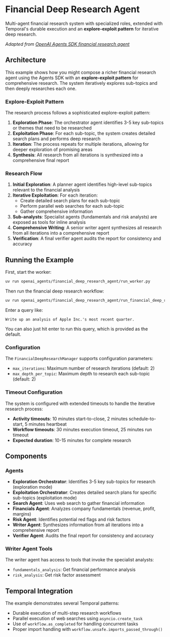 # Financial Deep Research Agent

Multi-agent financial research system with specialized roles, extended with Temporal's durable execution and an **explore-exploit pattern** for iterative deep research.

*Adapted from [OpenAI Agents SDK financial research agent](https://github.com/openai/openai-agents-python/tree/main/examples/financial_research_agent)*

## Architecture

This example shows how you might compose a richer financial research agent using the Agents SDK with an **explore-exploit pattern** for comprehensive research. The system iteratively explores sub-topics and then deeply researches each one.

### Explore-Exploit Pattern

The research process follows a sophisticated explore-exploit pattern:

1. **Exploration Phase**: The orchestrator agent identifies 3-5 key sub-topics or themes that need to be researched
2. **Exploitation Phase**: For each sub-topic, the system creates detailed search plans and performs deep research
3. **Iteration**: The process repeats for multiple iterations, allowing for deeper exploration of promising areas
4. **Synthesis**: All research from all iterations is synthesized into a comprehensive final report

### Research Flow

1. **Initial Exploration**: A planner agent identifies high-level sub-topics relevant to the financial analysis
2. **Iterative Exploitation**: For each iteration:
   - Create detailed search plans for each sub-topic
   - Perform parallel web searches for each sub-topic
   - Gather comprehensive information
3. **Sub-analysts**: Specialist agents (fundamentals and risk analysts) are exposed as tools for inline analysis
4. **Comprehensive Writing**: A senior writer agent synthesizes all research from all iterations into a comprehensive report
5. **Verification**: A final verifier agent audits the report for consistency and accuracy

## Running the Example

First, start the worker:
```bash
uv run openai_agents/financial_deep_research_agent/run_worker.py
```

Then run the financial deep research workflow:
```bash
uv run openai_agents/financial_deep_research_agent/run_financial_deep_research_workflow.py
```

Enter a query like:
```
Write up an analysis of Apple Inc.'s most recent quarter.
```

You can also just hit enter to run this query, which is provided as the default.

### Configuration

The `FinancialDeepResearchManager` supports configuration parameters:
- `max_iterations`: Maximum number of research iterations (default: 2)
- `max_depth_per_topic`: Maximum depth to research each sub-topic (default: 2)

### Timeout Configuration

The system is configured with extended timeouts to handle the iterative research process:
- **Activity timeouts**: 10 minutes start-to-close, 2 minutes schedule-to-start, 5 minutes heartbeat
- **Workflow timeouts**: 30 minutes execution timeout, 25 minutes run timeout
- **Expected duration**: 10-15 minutes for complete research

## Components

### Agents

- **Exploration Orchestrator**: Identifies 3-5 key sub-topics for research (exploration mode)
- **Exploitation Orchestrator**: Creates detailed search plans for specific sub-topics (exploitation mode)
- **Search Agent**: Uses web search to gather financial information
- **Financials Agent**: Analyzes company fundamentals (revenue, profit, margins)
- **Risk Agent**: Identifies potential red flags and risk factors
- **Writer Agent**: Synthesizes information from all iterations into a comprehensive report
- **Verifier Agent**: Audits the final report for consistency and accuracy

### Writer Agent Tools

The writer agent has access to tools that invoke the specialist analysts:
- `fundamentals_analysis`: Get financial performance analysis
- `risk_analysis`: Get risk factor assessment

## Temporal Integration

The example demonstrates several Temporal patterns:
- Durable execution of multi-step research workflows
- Parallel execution of web searches using `asyncio.create_task`
- Use of `workflow.as_completed` for handling concurrent tasks
- Proper import handling with `workflow.unsafe.imports_passed_through()`
